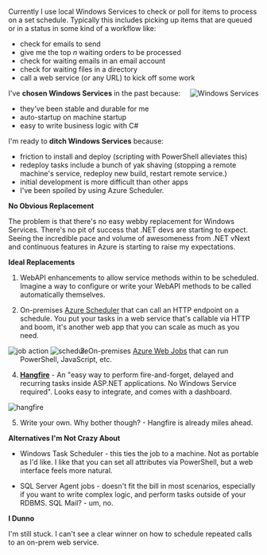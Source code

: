 <!--{Title:"Replacing Windows Services with....? I Want Azure Scheduler For On-Premises.",Intro:"There isn't a clear path leading developers away from Windows Services ",PublishedOn:"06-March-2015 10:56"}-->



Currently I use local Windows Services to check or poll for items to process on a set schedule. Typically this includes picking up items that are queued or in a status in some kind of a workflow like:

- check for emails to send
- give me the top *n* waiting orders to be processed
- check for waiting emails in an email account
- check for waiting files in a directory
- call a web service (or any URL) to kick off some work

<img alt="Windows Services" src="http://i.imgur.com/N7BYdJy.png" style="float:right;" />

I've **chosen Windows Services** in the past because:

- they've been stable and durable for me
- auto-startup on machine startup
- easy to write business logic with C#

I'm ready to **ditch Windows Services** because: 

- friction to install and deploy (scripting with PowerShell alleviates this)
- redeploy tasks include a bunch of yak shaving (stopping a remote machine's service, redeploy new build, restart remote service.)  
- initial development is more difficult than other apps
- I've been spoiled by using Azure Scheduler.

**No Obvious Replacement**

The problem is that there's no easy webby replacement for Windows Services. There's no pit of success that .NET devs are starting to expect. Seeing the incredible pace and volume of awesomeness from .NET vNext and continuous features in Azure is starting to raise my expectations.

<style type="text/css">
  .imgs{float:left;  display: inline-block;}
  .imgs img {vertical-align: top}    
</style>

**Ideal Replacements**

1. WebAPI enhancements to allow service methods within to be scheduled. Imagine a way to configure or write your WebAPI methods to be called automatically themselves.

2. On-premises [Azure Scheduler](http://azure.microsoft.com/en-us/documentation/services/scheduler/) that can call an HTTP endpoint on a schedule. You put your tasks in a web service that's callable via HTTP and boom, it's another web app that you can scale as much as you need.

<div class="imgs">
<img alt="job action" src="http://i.imgur.com/XY52bZJ.png"/>
<img alt="schedule" src="http://i.imgur.com/Ig94OJ3.png"/>
</div>

<div style="clear:all;"></div><p></p>

3. On-premises [Azure Web Jobs](http://azure.microsoft.com/en-us/documentation/articles/web-sites-create-web-jobs/) that can run PowerShell, JavaScript, etc.

4. [**Hangfire**](http://hangfire.io/) - An "easy way to perform fire-and-forget, delayed and recurring tasks inside ASP.NET applications. No Windows Service required". Looks easy to integrate, and comes with a dashboard.

![hangfire](http://i.imgur.com/rYgNNIY.png) 

5. Write your own. Why bother though? - Hangfire is already miles ahead.

**Alternatives I'm Not Crazy About**

- Windows Task Scheduler - this ties the job to a machine. Not as portable as I'd like. I like that you can set all attributes via PowerShell, but a web interface feels more natural. 
 
- SQL Server Agent jobs - doesn't fit the bill in most scenarios, especially if you want to write complex logic, and perform tasks outside of your RDBMS. SQL Mail? - um, no.

**I Dunno**

I'm still stuck. I can't see a clear winner on how to schedule repeated calls to an on-prem web service. 